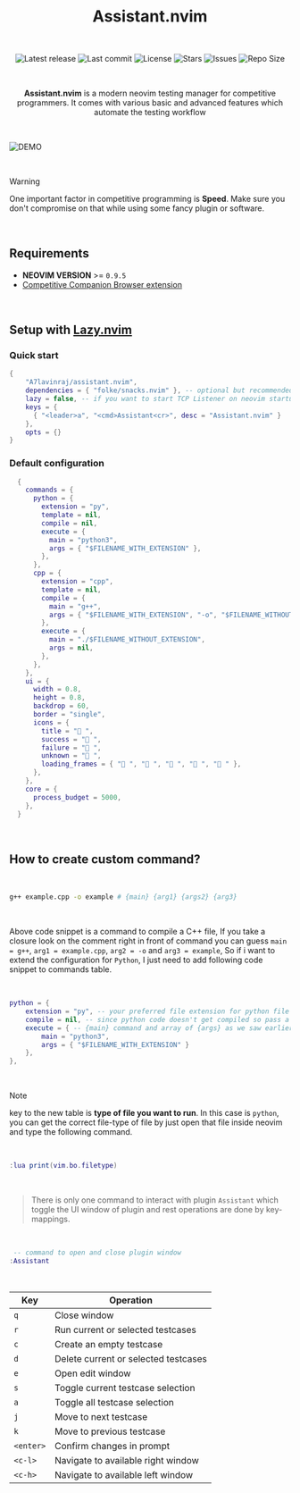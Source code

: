 <h1 align="center">Assistant.nvim</h1>

<br>

<p align="center">
  <img alt="Latest release" src="https://img.shields.io/github/v/release/A7Lavinraj/assistant.nvim?style=for-the-badge&logo=starship&color=C9CBFF&logoColor=D9E0EE&labelColor=302D41&include_prerelease&sort=semver" />
  <img alt="Last commit" src="https://img.shields.io/github/last-commit/A7Lavinraj/assistant.nvim?style=for-the-badge&logo=starship&color=8bd5ca&logoColor=D9E0EE&labelColor=302D41"/>
  <img alt="License" src="https://img.shields.io/github/license/A7Lavinraj/assistant.nvim?style=for-the-badge&logo=starship&color=ee999f&logoColor=D9E0EE&labelColor=302D41" />
  <img alt="Stars" src="https://img.shields.io/github/stars/A7Lavinraj/assistant.nvim?style=for-the-badge&logo=starship&color=c69ff5&logoColor=D9E0EE&labelColor=302D41" />
  <img alt="Issues" src="https://img.shields.io/github/issues/A7Lavinraj/assistant.nvim?style=for-the-badge&logo=bilibili&color=F5E0DC&logoColor=D9E0EE&labelColor=302D41" />
  <img alt="Repo Size" src="https://img.shields.io/github/repo-size/A7Lavinraj/assistant.nvim?color=%23DDB6F2&label=SIZE&logo=codesandbox&style=for-the-badge&logoColor=D9E0EE&labelColor=302D41" />
</p>

<br>

<p align="center"><strong>Assistant.nvim</strong> is a modern neovim testing manager for competitive programmers. It comes with various basic and advanced features which automate the testing workflow
</p>

<br>

![DEMO](https://github.com/user-attachments/assets/24a89357-8ae9-48fa-9c81-5bf97160550a)

<br>

> [!WARNING]
> One important factor in competitive programming is **Speed**.
> Make sure you don't compromise on that while using some fancy plugin or software.

<br>

## Requirements

- **NEOVIM VERSION** >= `0.9.5`
- [Competitive Companion Browser extension](https://github.com/jmerle/competitive-companion)

<br>

## Setup with [Lazy.nvim](https://github.com/folke/lazy.nvim)

### Quick start

```lua
{
    "A7lavinraj/assistant.nvim",
    dependencies = { "folke/snacks.nvim" }, -- optional but recommended
    lazy = false, -- if you want to start TCP Listener on neovim startup
    keys = {
      { "<leader>a", "<cmd>Assistant<cr>", desc = "Assistant.nvim" }
    },
    opts = {}
}
```

### Default configuration

```lua
  {
    commands = {
      python = {
        extension = "py",
        template = nil,
        compile = nil,
        execute = {
          main = "python3",
          args = { "$FILENAME_WITH_EXTENSION" },
        },
      },
      cpp = {
        extension = "cpp",
        template = nil,
        compile = {
          main = "g++",
          args = { "$FILENAME_WITH_EXTENSION", "-o", "$FILENAME_WITHOUT_EXTENSION" },
        },
        execute = {
          main = "./$FILENAME_WITHOUT_EXTENSION",
          args = nil,
        },
      },
    },
    ui = {
      width = 0.8,
      height = 0.8,
      backdrop = 60,
      border = "single",
      icons = {
        title = " ",
        success = " ",
        failure = " ",
        unknown = " ",
        loading_frames = { "󰸴 ", "󰸵 ", "󰸸 ", "󰸷 ", "󰸶 " },
      },
    },
    core = {
      process_budget = 5000,
    },
  }
```

<br>

## How to create custom command?

<br>

```sh
g++ example.cpp -o example # {main} {arg1} {args2} {arg3}
```

<br>

Above code snippet is a command to compile a C++ file, If you take a closure look
on the comment right in front of command you can guess
`main = g++`, `arg1 = example.cpp`, `arg2 = -o` and `arg3 = example`,
So if i want to extend the configuration for `Python`,
I just need to add following code snippet to commands table.

<br>

```lua
python = {
    extension = "py", -- your preferred file extension for python file
    compile = nil, -- since python code doesn't get compiled so pass a nil
    execute = { -- {main} command and array of {args} as we saw earlier.
        main = "python3",
        args = { "$FILENAME_WITH_EXTENSION" }
    },
},
```

<br />

> [!NOTE]
> key to the new table is **type of file you want to run**. In this case is `python`,
> you can get the correct file-type of file by just open that file inside neovim
> and type the following command.

<br />

```lua
:lua print(vim.bo.filetype)
```

<br />

> There is only one command to interact with plugin `Assistant`
> which toggle the UI window of plugin and rest operations are done by key-mappings.

<br />

```lua
 -- command to open and close plugin window
:Assistant
```

<br />

| Key       | Operation                            |
| --------- | ------------------------------------ |
| `q`       | Close window                         |
| `r`       | Run current or selected testcases    |
| `c`       | Create an empty testcase             |
| `d`       | Delete current or selected testcases |
| `e`       | Open edit window                     |
| `s`       | Toggle current testcase selection    |
| `a`       | Toggle all testcase selection        |
| `j`       | Move to next testcase                |
| `k`       | Move to previous testcase            |
| `<enter>` | Confirm changes in prompt            |
| `<c-l>`   | Navigate to available right window   |
| `<c-h>`   | Navigate to available left window    |
